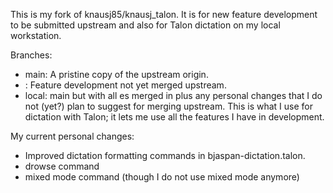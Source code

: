This is my fork of knausj85/knausj_talon.  It is for new feature
development to be submitted upstream and also for Talon dictation on
my local workstation.

Branches:

* main: A pristine copy of the upstream origin.
* <feature branch>: Feature development not yet merged upstream.
* local: main but with all <feature branch>es merged in plus any
  personal changes that I do not (yet?) plan to suggest for merging
  upstream. This is what I use for dictation with Talon; it lets me
  use all the features I have in development.

My current personal changes:

* Improved dictation formatting commands in bjaspan-dictation.talon.
* drowse command
* mixed mode command (though I do not use mixed mode anymore)

